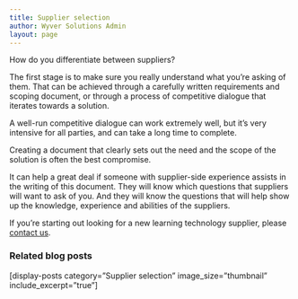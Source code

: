 ```yaml
---
title: Supplier selection
author: Wyver Solutions Admin
layout: page
---
```

How do you differentiate between suppliers?

The first stage is to make sure you really understand what you&#8217;re asking of them. That can be achieved through a carefully written requirements and scoping document, or through a process of competitive dialogue that iterates towards a solution.

A well-run competitive dialogue can work extremely well, but it&#8217;s very intensive for all parties, and can take a long time to complete.

Creating a document that clearly sets out the need and the scope of the solution is often the best compromise.

It can help a great deal if someone with supplier-side experience assists in the writing of this document. They will know which questions that suppliers will want to ask of you. And they will know the questions that will help show up the knowledge, experience and abilities of the suppliers.

If you&#8217;re starting out looking for a new learning technology supplier, please [contact us][1].

### Related blog posts

[display-posts category=&#8221;Supplier selection&#8221; image\_size=&#8221;thumbnail&#8221; include\_excerpt=&#8221;true&#8221;]

 [1]: http://www.wyversolutions.co.uk/cms/contact-us/ "Contact us"